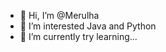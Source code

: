 - 👋 Hi, I’m @Merulha
- 👀 I’m interested Java and Python
- 🌱 I’m currently try learning...

<!---
Merulha/Merulha is a ✨ special ✨ repository because its `README.md` (this file) appears on your GitHub profile.
You can click the Preview link to take a look at your changes.
--->
